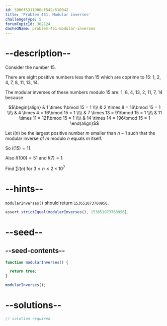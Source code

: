 ```yaml
---
id: 5900f5311000cf542c510042
title: 'Problem 451: Modular inverses'
challengeType: 5
forumTopicId: 302124
dashedName: problem-451-modular-inverses
---
```


# --description--

Consider the number 15.

There are eight positive numbers less than 15 which are coprime to 15: 1, 2, 4, 7, 8, 11, 13, 14.

The modular inverses of these numbers modulo 15 are: 1, 8, 4, 13, 2, 11, 7, 14 because

$$\begin{align} & 1  \times 1\bmod 15 = 1 \\\\ & 2  \times 8  = 16\bmod 15 = 1 \\\\ & 4  \times 4  = 16\bmod 15 = 1 \\\\ & 7  \times 13 = 91\bmod 15 = 1 \\\\ & 11 \times 11 = 121\bmod 15 = 1 \\\\ & 14 \times 14 = 196\bmod 15 = 1 \end{align}$$

Let $I(n)$ be the largest positive number $m$ smaller than $n - 1$ such that the modular inverse of $m$ modulo $n$ equals $m$ itself.

So $I(15) = 11$.

Also $I(100) = 51$ and $I(7) = 1$.

Find $\sum I(n)$ for $3 ≤ n ≤ 2 \times {10}^7$

# --hints--

`modularInverses()` should return `153651073760956`.

```js
assert.strictEqual(modularInverses(), 153651073760956);
```

# --seed--

## --seed-contents--

```js
function modularInverses() {

  return true;
}

modularInverses();
```

# --solutions--

```js
// solution required
```
